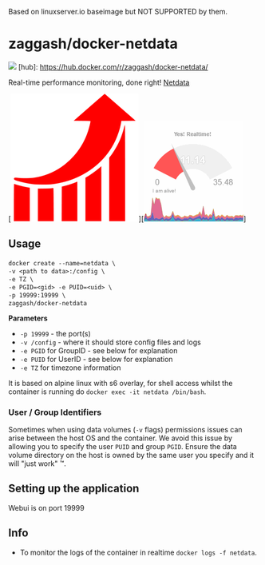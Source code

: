Based on linuxserver.io baseimage but NOT SUPPORTED by them.

# zaggash/docker-netdata
[![](https://images.microbadger.com/badges/image/zaggash/docker-netdata.svg)](https://microbadger.com/images/zaggash/docker-netdata "Get your own image badge on microbadger.com")
[hub]: https://hub.docker.com/r/zaggash/docker-netdata/

Real-time performance monitoring, done right! [Netdata](https://github.com/firehol/netdata/)

[![netdata](https://github.com/firehol/netdata/blob/master/web/images/seo-performance-256.png)][![netdata](https://github.com/firehol/netdata/blob/master/web/images/animated.gif)]

## Usage

```
docker create --name=netdata \
-v <path to data>:/config \
-e TZ \
-e PGID=<gid> -e PUID=<uid> \
-p 19999:19999 \
zaggash/docker-netdata
```

**Parameters**

* `-p 19999` - the port(s)
* `-v /config` - where it should store config files and logs
* `-e PGID` for GroupID - see below for explanation
* `-e PUID` for UserID - see below for explanation
* `-e TZ` for timezone information

It is based on alpine linux with s6 overlay, for shell access whilst the container is running do `docker exec -it netdata /bin/bash`.

### User / Group Identifiers

Sometimes when using data volumes (`-v` flags) permissions issues can arise between the host OS and the container. We avoid this issue by allowing you to specify the user `PUID` and group `PGID`. Ensure the data volume directory on the host is owned by the same user you specify and it will "just work" ™.

## Setting up the application 

Webui is on port 19999


## Info

* To monitor the logs of the container in realtime `docker logs -f netdata`.
